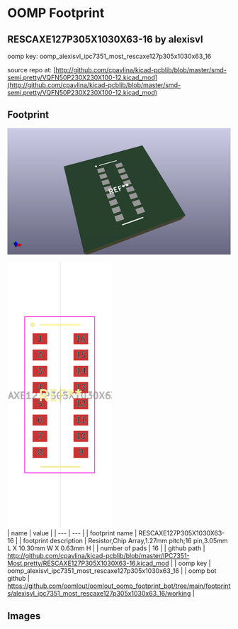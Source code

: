 # OOMP Footprint  
## RESCAXE127P305X1030X63-16  by alexisvl  
  
oomp key: oomp_alexisvl_ipc7351_most_rescaxe127p305x1030x63_16  
  
source repo at: [http://github.com/cpavlina/kicad-pcblib/blob/master/smd-semi.pretty/VQFN50P230X230X100-12.kicad_mod](http://github.com/cpavlina/kicad-pcblib/blob/master/smd-semi.pretty/VQFN50P230X230X100-12.kicad_mod)  
## Footprint  
  
[![working_kicad_pcb_3d.png](working_kicad_pcb_3d_600.png)](working_kicad_pcb_3d.png)  
  
[![working.png](working_600.png)](working.png)  
| name | value | 
| --- | --- | 
| footprint name | RESCAXE127P305X1030X63-16 | 
| footprint description | Resistor,Chip Array,1.27mm pitch;16 pin,3.05mm L X 10.30mm W X 0.63mm H | 
| number of pads | 16 | 
| github path | http://github.com/cpavlina/kicad-pcblib/blob/master/IPC7351-Most.pretty/RESCAXE127P305X1030X63-16.kicad_mod | 
| oomp key | oomp_alexisvl_ipc7351_most_rescaxe127p305x1030x63_16 | 
| oomp bot github | https://github.com/oomlout/oomlout_oomp_footprint_bot/tree/main/footprints/alexisvl_ipc7351_most_rescaxe127p305x1030x63_16/working | 
## Images  
